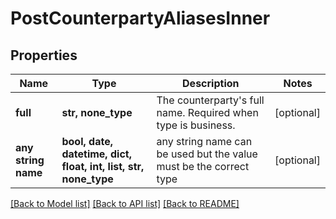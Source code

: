 # PostCounterpartyAliasesInner


## Properties
Name | Type | Description | Notes
------------ | ------------- | ------------- | -------------
**full** | **str, none_type** | The counterparty&#39;s full name. Required when type is business. | [optional] 
**any string name** | **bool, date, datetime, dict, float, int, list, str, none_type** | any string name can be used but the value must be the correct type | [optional]

[[Back to Model list]](../README.md#documentation-for-models) [[Back to API list]](../README.md#documentation-for-api-endpoints) [[Back to README]](../README.md)



